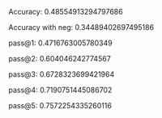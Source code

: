 Accuracy: 0.48554913294797686

Accuracy with neg: 0.34489402697495186

pass@1: 0.4716763005780349

pass@2: 0.604046242774567

pass@3: 0.6728323699421964

pass@4: 0.7190751445086702

pass@5: 0.7572254335260116
